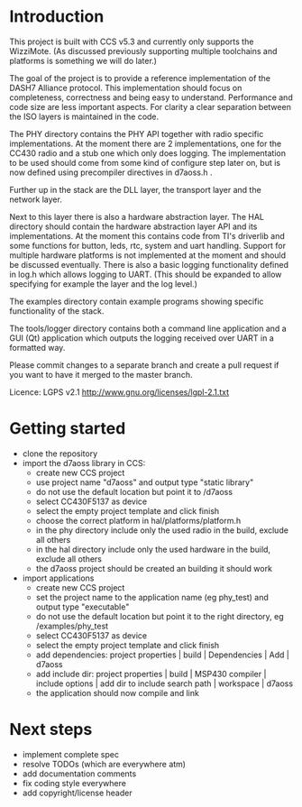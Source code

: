 # Introduction

This project is built with CCS v5.3 and currently only supports the WizziMote.
(As discussed previously supporting multiple toolchains and platforms is something we will do later.)

The goal of the project is to provide a reference implementation of the DASH7 Alliance protocol.
This implementation should focus on completeness, correctness and being easy to understand.
Performance and code size are less important aspects.
For clarity a clear separation between the ISO layers is maintained in the code.

The PHY directory contains the PHY API together with radio specific implementations.
At the moment there are 2 implementations, one for the CC430 radio and a stub one which only does logging.
The implementation to be used should come from some kind of configure step later on, but is now defined using precompiler directives in d7aoss.h .

Further up in the stack are the DLL layer, the transport layer and the network layer.

Next to this layer there is also a hardware abstraction layer.
The HAL directory should contain the hardware abstraction layer API and its implementations. At the moment this contains code from TI's driverlib and some functions for button, leds, rtc, system and uart handling. Support for multiple hardware platforms is not implemented at the moment and should be discussed eventually.
There is also a basic logging functionality defined in log.h which allows logging to UART. (This should be expanded to allow specifying for example the layer and the log level.)

The examples directory contain example programs showing specific functionality of the stack.

The tools/logger directory contains both a command line application and a GUI (Qt) application which outputs the logging received over UART in a formatted way.

Please commit changes to a separate branch and create a pull request if you want to have it merged to the master branch.

Licence: LGPS v2.1 http://www.gnu.org/licenses/lgpl-2.1.txt

# Getting started

* clone the repository
* import the d7aoss library in CCS:
    * create new CCS project 
    * use project name "d7aoss" and output type "static library"
    * do not use the default location but point it to <repo root>/d7aoss
    * select CC430F5137 as device
    * select the empty project template and click finish
    * choose the correct platform in hal/platforms/platform.h
    * in the phy directory include only the used radio in the build, exclude all others
    * in the hal directory include only the used hardware in the build, exclude all others
    * the d7aoss project should be created an building it should work
* import applications
    * create new CCS project
    * set the project name to the application name (eg phy_test) and output type "executable"
    * do not use the default location but point it to the right directory, eg <repo root>/examples/phy_test
    * select CC430F5137 as device
    * select the empty project template and click finish
    * add dependencies: project properties | build | Dependencies | Add | d7aoss
    * add include dir: project properties | build | MSP430 compiler | include options | add dir to include search path | workspace | d7aoss
    * the application should now compile and link

# Next steps

* implement complete spec
* resolve TODOs (which are everywhere atm)
* add documentation comments
* fix coding style everywhere
* add copyright/license header


